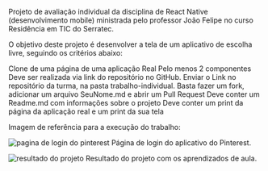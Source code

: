Projeto de avaliação individual da disciplina de React Native (desenvolvimento mobile) ministrada pelo professor João Felipe no curso Residência em TIC do Serratec.

O objetivo deste projeto é desenvolver a tela de um aplicativo de escolha livre, seguindo os critérios abaixo:

Clone de uma página de uma aplicação Real
Pelo menos 2 componentes
Deve ser realizada via link do repositório no GitHub.
Enviar o Link no repositório da turma, na pasta trabalho-individual.
Basta fazer um fork, adicionar um arquivo SeuNome.md e abrir um Pull Request
Deve conter um Readme.md com informações sobre o projeto
Deve conter um print da página da aplicação real e um print da sua tela

Imagem de referência para a execução do trabalho:

![pagina de login do pinterest](https://github.com/madugoees/Projeto_Individual-React-Native/assets/162380836/2d1d22f1-b215-45f2-bb3e-79cdcc17f32c)
Página de login do aplicativo do Pinterest.

![resultado do projeto](https://github.com/madugoees/Projeto_Individual-React-Native/assets/162380836/662033ed-2c9d-4e4c-9c73-fde487ffaf8d)
Resultado do projeto com os aprendizados de aula. 

